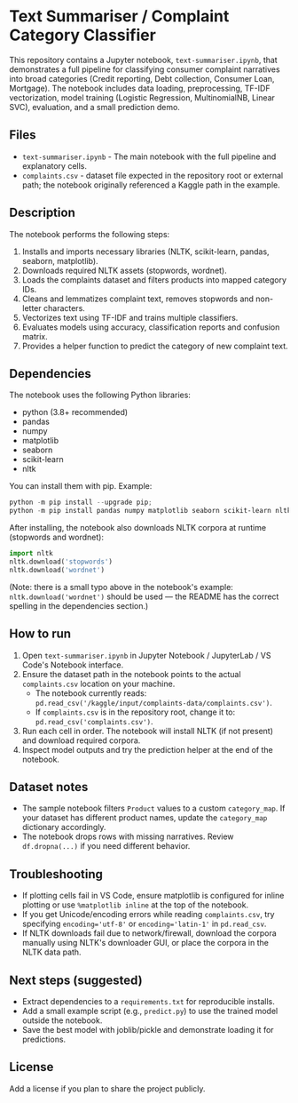 # Text Summariser / Complaint Category Classifier

This repository contains a Jupyter notebook, `text-summariser.ipynb`, that demonstrates a full pipeline for classifying consumer complaint narratives into broad categories (Credit reporting, Debt collection, Consumer Loan, Mortgage). The notebook includes data loading, preprocessing, TF-IDF vectorization, model training (Logistic Regression, MultinomialNB, Linear SVC), evaluation, and a small prediction demo.

## Files
- `text-summariser.ipynb` - The main notebook with the full pipeline and explanatory cells.
- `complaints.csv` - dataset file expected in the repository root or external path; the notebook originally referenced a Kaggle path in the example.

## Description
The notebook performs the following steps:
1. Installs and imports necessary libraries (NLTK, scikit-learn, pandas, seaborn, matplotlib).
2. Downloads required NLTK assets (stopwords, wordnet).
3. Loads the complaints dataset and filters products into mapped category IDs.
4. Cleans and lemmatizes complaint text, removes stopwords and non-letter characters.
5. Vectorizes text using TF-IDF and trains multiple classifiers.
6. Evaluates models using accuracy, classification reports and confusion matrix.
7. Provides a helper function to predict the category of new complaint text.

## Dependencies
The notebook uses the following Python libraries:
- python (3.8+ recommended)
- pandas
- numpy
- matplotlib
- seaborn
- scikit-learn
- nltk

You can install them with pip. Example:

```powershell
python -m pip install --upgrade pip; 
python -m pip install pandas numpy matplotlib seaborn scikit-learn nltk
```

After installing, the notebook also downloads NLTK corpora at runtime (stopwords and wordnet):

```python
import nltk
nltk.download('stopwords')
nltk.download('wordnet')
```

(Note: there is a small typo above in the notebook's example: `nltk.download('wordnet')` should be used — the README has the correct spelling in the dependencies section.)

## How to run
1. Open `text-summariser.ipynb` in Jupyter Notebook / JupyterLab / VS Code's Notebook interface.
2. Ensure the dataset path in the notebook points to the actual `complaints.csv` location on your machine.
   - The notebook currently reads: `pd.read_csv('/kaggle/input/complaints-data/complaints.csv')`.
   - If `complaints.csv` is in the repository root, change it to: `pd.read_csv('complaints.csv')`.
3. Run each cell in order. The notebook will install NLTK (if not present) and download required corpora.
4. Inspect model outputs and try the prediction helper at the end of the notebook.

## Dataset notes
- The sample notebook filters `Product` values to a custom `category_map`. If your dataset has different product names, update the `category_map` dictionary accordingly.
- The notebook drops rows with missing narratives. Review `df.dropna(...)` if you need different behavior.

## Troubleshooting
- If plotting cells fail in VS Code, ensure matplotlib is configured for inline plotting or use `%matplotlib inline` at the top of the notebook.
- If you get Unicode/encoding errors while reading `complaints.csv`, try specifying `encoding='utf-8'` or `encoding='latin-1'` in `pd.read_csv`.
- If NLTK downloads fail due to network/firewall, download the corpora manually using NLTK's downloader GUI, or place the corpora in the NLTK data path.

## Next steps (suggested)
- Extract dependencies to a `requirements.txt` for reproducible installs.
- Add a small example script (e.g., `predict.py`) to use the trained model outside the notebook.
- Save the best model with joblib/pickle and demonstrate loading it for predictions.

## License
Add a license if you plan to share the project publicly.
